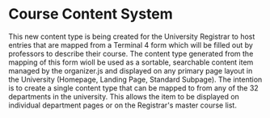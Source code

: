 # Course Content System
This new content type is being created for the University Registrar to host entries that are mapped from a Terminal 4 form which will be filled out by professors to describe their course. The content type generated from the mapping of this form wioll be used as a sortable, searchable content item managed by the organizer.js and displayed on any primary page layout in the University (Homepage, Landing Page, Standard Subpage). The intention is to create a single content type that can be mapped to from any of the 32 departments in the university. This allows the item to be displayed on individual department pages or on the Registrar's master course list.
